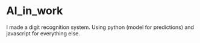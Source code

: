 # AI_in_work
I made a digit recognition system. Using python (model for predictions) and javascript for everything else.
